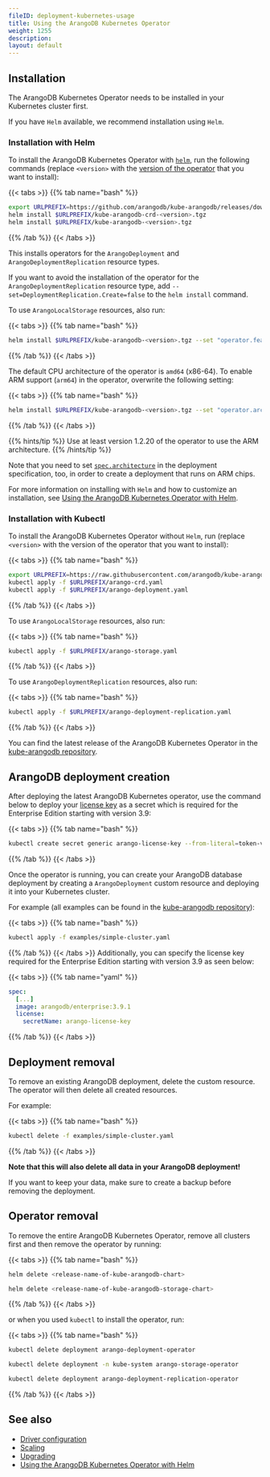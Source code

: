 ```yaml
---
fileID: deployment-kubernetes-usage
title: Using the ArangoDB Kubernetes Operator
weight: 1255
description: 
layout: default
---
```

## Installation

The ArangoDB Kubernetes Operator needs to be installed in your Kubernetes
cluster first.

If you have `Helm` available, we recommend installation using `Helm`.

### Installation with Helm

To install the ArangoDB Kubernetes Operator with [`helm`](https://www.helm.sh/),
run the following commands (replace `<version>` with the
[version of the operator](https://github.com/arangodb/kube-arangodb/releases)
that you want to install):

{{< tabs >}}
{{% tab name="bash" %}}
```bash
export URLPREFIX=https://github.com/arangodb/kube-arangodb/releases/download/<version>
helm install $URLPREFIX/kube-arangodb-crd-<version>.tgz
helm install $URLPREFIX/kube-arangodb-<version>.tgz
```
{{% /tab %}}
{{< /tabs >}}

This installs operators for the `ArangoDeployment` and `ArangoDeploymentReplication`
resource types.

If you want to avoid the installation of the operator for the `ArangoDeploymentReplication`
resource type, add `--set=DeploymentReplication.Create=false` to the `helm install`
command.

To use `ArangoLocalStorage` resources, also run:

{{< tabs >}}
{{% tab name="bash" %}}
```bash
helm install $URLPREFIX/kube-arangodb-<version>.tgz --set "operator.features.storage=true"
```
{{% /tab %}}
{{< /tabs >}}

The default CPU architecture of the operator is `amd64` (x86-64). To enable ARM
support (`arm64`) in the operator, overwrite the following setting:

{{< tabs >}}
{{% tab name="bash" %}}
```bash
helm install $URLPREFIX/kube-arangodb-<version>.tgz --set "operator.architectures={amd64,arm64}"
```
{{% /tab %}}
{{< /tabs >}}

{{% hints/tip %}}
Use at least version 1.2.20 of the operator to use the ARM architecture.
{{% /hints/tip %}}

Note that you need to set [`spec.architecture`](deployment-kubernetes-deployment-resource#specarchitecture-string)
in the deployment specification, too, in order to create a deployment that runs
on ARM chips.

For more information on installing with `Helm` and how to customize an installation,
see [Using the ArangoDB Kubernetes Operator with Helm](deployment-kubernetes-helm).

### Installation with Kubectl

To install the ArangoDB Kubernetes Operator without `Helm`,
run (replace `<version>` with the version of the operator that you want to install):

{{< tabs >}}
{{% tab name="bash" %}}
```bash
export URLPREFIX=https://raw.githubusercontent.com/arangodb/kube-arangodb/<version>/manifests
kubectl apply -f $URLPREFIX/arango-crd.yaml
kubectl apply -f $URLPREFIX/arango-deployment.yaml
```
{{% /tab %}}
{{< /tabs >}}

To use `ArangoLocalStorage` resources, also run:

{{< tabs >}}
{{% tab name="bash" %}}
```bash
kubectl apply -f $URLPREFIX/arango-storage.yaml
```
{{% /tab %}}
{{< /tabs >}}

To use `ArangoDeploymentReplication` resources, also run:

{{< tabs >}}
{{% tab name="bash" %}}
```bash
kubectl apply -f $URLPREFIX/arango-deployment-replication.yaml
```
{{% /tab %}}
{{< /tabs >}}

You can find the latest release of the ArangoDB Kubernetes Operator
in the [kube-arangodb repository](https://github.com/arangodb/kube-arangodb/releases/latest).

## ArangoDB deployment creation

After deploying the latest ArangoDB Kubernetes operator, use the command below to deploy your [license key](../../../administration/administration-license) as a secret which is required for the Enterprise Edition starting with version 3.9:

{{< tabs >}}
{{% tab name="bash" %}}
```bash
kubectl create secret generic arango-license-key --from-literal=token-v2="<license-string>"
```
{{% /tab %}}
{{< /tabs >}}

Once the operator is running, you can create your ArangoDB database deployment
by creating a `ArangoDeployment` custom resource and deploying it into your
Kubernetes cluster.

For example (all examples can be found in the [kube-arangodb repository](https://github.com/arangodb/kube-arangodb/tree/master/examples)):

{{< tabs >}}
{{% tab name="bash" %}}
```bash
kubectl apply -f examples/simple-cluster.yaml
```
{{% /tab %}}
{{< /tabs >}}
Additionally, you can specify the license key required for the Enterprise Edition starting with version 3.9 as seen below:

{{< tabs >}}
{{% tab name="yaml" %}}
```yaml
spec:
  [...]
  image: arangodb/enterprise:3.9.1
  license:
    secretName: arango-license-key
```
{{% /tab %}}
{{< /tabs >}}

## Deployment removal

To remove an existing ArangoDB deployment, delete the custom
resource. The operator will then delete all created resources.

For example:

{{< tabs >}}
{{% tab name="bash" %}}
```bash
kubectl delete -f examples/simple-cluster.yaml
```
{{% /tab %}}
{{< /tabs >}}

**Note that this will also delete all data in your ArangoDB deployment!**

If you want to keep your data, make sure to create a backup before removing the deployment.

## Operator removal

To remove the entire ArangoDB Kubernetes Operator, remove all
clusters first and then remove the operator by running:

{{< tabs >}}
{{% tab name="bash" %}}
```bash
helm delete <release-name-of-kube-arangodb-chart>

helm delete <release-name-of-kube-arangodb-storage-chart>
```
{{% /tab %}}
{{< /tabs >}}

or when you used `kubectl` to install the operator, run:

{{< tabs >}}
{{% tab name="bash" %}}
```bash
kubectl delete deployment arango-deployment-operator

kubectl delete deployment -n kube-system arango-storage-operator

kubectl delete deployment arango-deployment-replication-operator
```
{{% /tab %}}
{{< /tabs >}}

## See also

- [Driver configuration](deployment-kubernetes-driver-configuration)
- [Scaling](deployment-kubernetes-scaling)
- [Upgrading](deployment-kubernetes-upgrading)
- [Using the ArangoDB Kubernetes Operator with Helm](deployment-kubernetes-helm)
